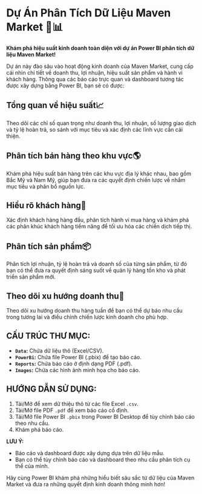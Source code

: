 # Dự Án Phân Tích Dữ Liệu Maven Market 🛒📊

**Khám phá hiệu suất kinh doanh toàn diện với dự án Power BI phân tích dữ liệu Maven Market!**

Dự án này đào sâu vào hoạt động kinh doanh của Maven Market, cung cấp cái nhìn chi tiết về doanh thu, lợi nhuận, hiệu suất sản phẩm và hành vi khách hàng. Thông qua các báo cáo trực quan và dashboard tương tác được xây dựng bằng Power BI, bạn sẽ có được:

## **Tổng quan về hiệu suất**📈
Theo dõi các chỉ số quan trọng như doanh thu, lợi nhuận, số lượng giao dịch và tỷ lệ hoàn trả, so sánh với mục tiêu và xác định các lĩnh vực cần cải thiện.
## **Phân tích bán hàng theo khu vực**🌎 
Khám phá hiệu suất bán hàng trên các khu vực địa lý khác nhau, bao gồm Bắc Mỹ và Nam Mỹ, giúp bạn đưa ra các quyết định chiến lược về nhắm mục tiêu và phân bổ nguồn lực.
## **Hiểu rõ khách hàng**👥
Xác định khách hàng hàng đầu, phân tích hành vi mua hàng và khám phá các phân khúc khách hàng tiềm năng để tối ưu hóa các chiến dịch tiếp thị.
## **Phân tích sản phẩm**📦
Phân tích lợi nhuận, tỷ lệ hoàn trả và doanh số của từng sản phẩm, từ đó bạn có thể đưa ra quyết định sáng suốt về quản lý hàng tồn kho và phát triển sản phẩm mới.
## **Theo dõi xu hướng doanh thu**📅
Theo dõi xu hướng doanh thu hàng tuần để bạn có thể dự báo nhu cầu trong tương lai và điều chỉnh chiến lược kinh doanh cho phù hợp.

## CẤU TRÚC THƯ MỤC:

*   **`Data`:** Chứa dữ liệu thô (Excel/CSV).
*   **`PowerBi`:** Chứa file Power BI (.pbix) để tạo báo cáo.
*   **`Reports`:** Chứa báo cáo ở định dạng PDF (.pdf).
*   **`Images`:** Chứa các hình ảnh minh họa cho báo cáo.

## HƯỚNG DẪN SỬ DỤNG:

1.  Tải/Mở để xem dữ thiệu thô từ các file Excel `.csv`.
2.  Tải/Mở file PDF `.pdf`  để xem báo cáo cố định.
3.  Tải/Mở file Power BI `.pbix`  trong Power BI Desktop để tùy chỉnh báo cáo theo nhu cầu.
5.  Khám phá báo cáo.

**LƯU Ý:**

* Báo cáo và dashboard được xây dựng dựa trên dữ liệu mẫu.
* Bạn có thể tùy chỉnh báo cáo và dashboard theo nhu cầu phân tích cụ thể của mình.

Hãy cùng Power BI khám phá những hiểu biết sâu sắc từ dữ liệu của Maven Market và đưa ra những quyết định kinh doanh thông minh hơn! 

